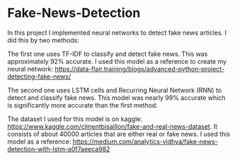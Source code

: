 # Fake-News-Detection

In this project I implemented neural networks to detect fake news articles. I did this by two methods:

The first one uses TF-IDF to classify and detect fake news. This was approximately 92% accurate. I used this model as a reference to create my neural network: https://data-flair.training/blogs/advanced-python-project-detecting-fake-news/

The second one uses LSTM cells and Recurring Neural Network (RNN) to detect and classify fake news. This model was nearly 99% accurate which is significantly more accurate than the first method.

The dataset I used for this model is on kaggle: https://www.kaggle.com/clmentbisaillon/fake-and-real-news-dataset.
It consists of about 40000 articles that are either real or fake news.
I used this model as a reference: https://medium.com/analytics-vidhya/fake-news-detection-with-lstm-a0f7aeeca982
